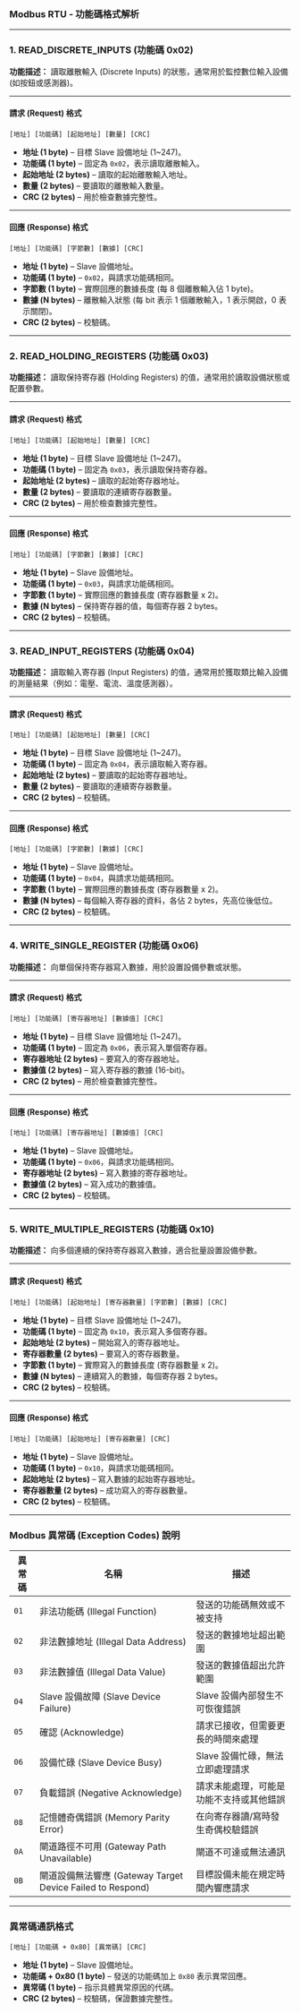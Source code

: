 ### **Modbus RTU - 功能碼格式解析**

---

### **1. READ\_DISCRETE\_INPUTS (功能碼 0x02)**

**功能描述：** 讀取離散輸入 (Discrete Inputs) 的狀態，通常用於監控數位輸入設備 (如按鈕或感測器)。

---
#### **請求 (Request) 格式**

```
[地址] [功能碼] [起始地址] [數量] [CRC]
```

- **地址 (1 byte)** – 目標 Slave 設備地址 (1\~247)。
- **功能碼 (1 byte)** – 固定為 `0x02`，表示讀取離散輸入。
- **起始地址 (2 bytes)** – 讀取的起始離散輸入地址。
- **數量 (2 bytes)** – 要讀取的離散輸入數量。
- **CRC (2 bytes)** – 用於檢查數據完整性。

---
#### **回應 (Response) 格式**

```
[地址] [功能碼] [字節數] [數據] [CRC]
```

- **地址 (1 byte)** – Slave 設備地址。
- **功能碼 (1 byte)** – `0x02`，與請求功能碼相同。
- **字節數 (1 byte)** – 實際回應的數據長度 (每 8 個離散輸入佔 1 byte)。
- **數據 (N bytes)** – 離散輸入狀態 (每 bit 表示 1 個離散輸入，1 表示開啟，0 表示關閉)。
- **CRC (2 bytes)** – 校驗碼。

---

### **2. READ\_HOLDING\_REGISTERS (功能碼 0x03)**

**功能描述：** 讀取保持寄存器 (Holding Registers) 的值，通常用於讀取設備狀態或配置參數。

---
#### **請求 (Request) 格式**

```
[地址] [功能碼] [起始地址] [數量] [CRC]
```

- **地址 (1 byte)** – 目標 Slave 設備地址 (1\~247)。
- **功能碼 (1 byte)** – 固定為 `0x03`，表示讀取保持寄存器。
- **起始地址 (2 bytes)** – 讀取的起始寄存器地址。
- **數量 (2 bytes)** – 要讀取的連續寄存器數量。
- **CRC (2 bytes)** – 用於檢查數據完整性。

---
#### **回應 (Response) 格式**

```
[地址] [功能碼] [字節數] [數據] [CRC]
```

- **地址 (1 byte)** – Slave 設備地址。
- **功能碼 (1 byte)** – `0x03`，與請求功能碼相同。
- **字節數 (1 byte)** – 實際回應的數據長度 (寄存器數量 x 2)。
- **數據 (N bytes)** – 保持寄存器的值，每個寄存器 2 bytes。
- **CRC (2 bytes)** – 校驗碼。

---

### **3. READ\_INPUT\_REGISTERS (功能碼 0x04)**

**功能描述：** 讀取輸入寄存器 (Input Registers) 的值，通常用於獲取類比輸入設備的測量結果（例如：電壓、電流、溫度感測器）。

---
#### **請求 (Request) 格式**

```
[地址] [功能碼] [起始地址] [數量] [CRC]
```

- **地址 (1 byte)** – 目標 Slave 設備地址 (1\~247)。
- **功能碼 (1 byte)** – 固定為 `0x04`，表示讀取輸入寄存器。
- **起始地址 (2 bytes)** – 要讀取的起始寄存器地址。
- **數量 (2 bytes)** – 要讀取的連續寄存器數量。
- **CRC (2 bytes)** – 校驗碼。

---
#### **回應 (Response) 格式**

```
[地址] [功能碼] [字節數] [數據] [CRC]
```

- **地址 (1 byte)** – Slave 設備地址。
- **功能碼 (1 byte)** – `0x04`，與請求功能碼相同。
- **字節數 (1 byte)** – 實際回應的數據長度 (寄存器數量 x 2)。
- **數據 (N bytes)** – 每個輸入寄存器的資料，各佔 2 bytes，先高位後低位。
- **CRC (2 bytes)** – 校驗碼。

---

### **4. WRITE\_SINGLE\_REGISTER (功能碼 0x06)**

**功能描述：** 向單個保持寄存器寫入數據，用於設置設備參數或狀態。

---
#### **請求 (Request) 格式**

```
[地址] [功能碼] [寄存器地址] [數據值] [CRC]
```

- **地址 (1 byte)** – 目標 Slave 設備地址 (1\~247)。
- **功能碼 (1 byte)** – 固定為 `0x06`，表示寫入單個寄存器。
- **寄存器地址 (2 bytes)** – 要寫入的寄存器地址。
- **數據值 (2 bytes)** – 寫入寄存器的數據 (16-bit)。
- **CRC (2 bytes)** – 用於檢查數據完整性。

---
#### **回應 (Response) 格式**

```
[地址] [功能碼] [寄存器地址] [數據值] [CRC]
```

- **地址 (1 byte)** – Slave 設備地址。
- **功能碼 (1 byte)** – `0x06`，與請求功能碼相同。
- **寄存器地址 (2 bytes)** – 寫入數據的寄存器地址。
- **數據值 (2 bytes)** – 寫入成功的數據值。
- **CRC (2 bytes)** – 校驗碼。

---

### **5. WRITE\_MULTIPLE\_REGISTERS (功能碼 0x10)**

**功能描述：** 向多個連續的保持寄存器寫入數據，適合批量設置設備參數。

---
#### **請求 (Request) 格式**

```
[地址] [功能碼] [起始地址] [寄存器數量] [字節數] [數據] [CRC]
```

- **地址 (1 byte)** – 目標 Slave 設備地址 (1\~247)。
- **功能碼 (1 byte)** – 固定為 `0x10`，表示寫入多個寄存器。
- **起始地址 (2 bytes)** – 開始寫入的寄存器地址。
- **寄存器數量 (2 bytes)** – 要寫入的寄存器數量。
- **字節數 (1 byte)** – 實際寫入的數據長度 (寄存器數量 x 2)。
- **數據 (N bytes)** – 連續寫入的數據，每個寄存器 2 bytes。
- **CRC (2 bytes)** – 校驗碼。

---
#### **回應 (Response) 格式**

```
[地址] [功能碼] [起始地址] [寄存器數量] [CRC]
```

- **地址 (1 byte)** – Slave 設備地址。
- **功能碼 (1 byte)** – `0x10`，與請求功能碼相同。
- **起始地址 (2 bytes)** – 寫入數據的起始寄存器地址。
- **寄存器數量 (2 bytes)** – 成功寫入的寄存器數量。
- **CRC (2 bytes)** – 校驗碼。

---

### **Modbus 異常碼 (Exception Codes) 說明**

| 異常碼  | 名稱                                                 | 描述                   |
| ---- | -------------------------------------------------- | -------------------- |
| `01` | 非法功能碼 (Illegal Function)                           | 發送的功能碼無效或不被支持        |
| `02` | 非法數據地址 (Illegal Data Address)                      | 發送的數據地址超出範圍          |
| `03` | 非法數據值 (Illegal Data Value)                         | 發送的數據值超出允許範圍         |
| `04` | Slave 設備故障 (Slave Device Failure)                  | Slave 設備內部發生不可恢復錯誤   |
| `05` | 確認 (Acknowledge)                                   | 請求已接收，但需要更長的時間來處理    |
| `06` | 設備忙碌 (Slave Device Busy)                           | Slave 設備忙碌，無法立即處理請求  |
| `07` | 負載錯誤 (Negative Acknowledge)                        | 請求未能處理，可能是功能不支持或其他錯誤 |
| `08` | 記憶體奇偶錯誤 (Memory Parity Error)                      | 在向寄存器讀/寫時發生奇偶校驗錯誤    |
| `0A` | 閘道路徑不可用 (Gateway Path Unavailable)                 | 閘道不可達或無法通訊           |
| `0B` | 閘道設備無法響應 (Gateway Target Device Failed to Respond) | 目標設備未能在規定時間內響應請求     |

---

### **異常碼通訊格式**

```
[地址] [功能碼 + 0x80] [異常碼] [CRC]
```

- **地址 (1 byte)** – Slave 設備地址。
- **功能碼 + 0x80 (1 byte)** – 發送的功能碼加上 `0x80` 表示異常回應。
- **異常碼 (1 byte)** – 指示具體異常原因的代碼。
- **CRC (2 bytes)** – 校驗碼，保證數據完整性。

